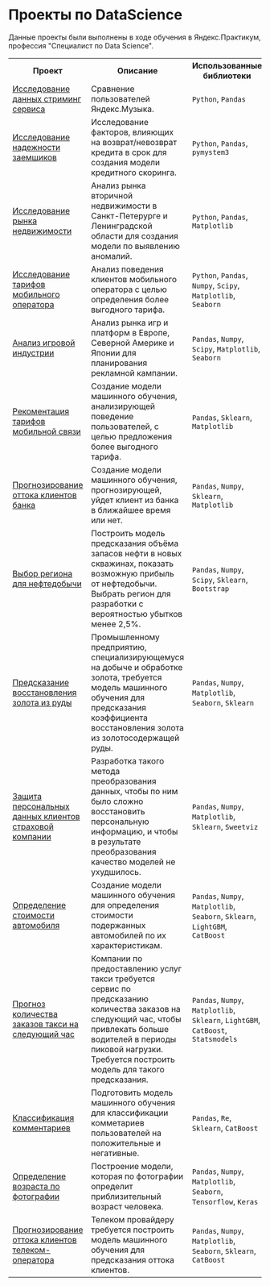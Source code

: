 # Проекты по DataScience

Данные проекты были выполнены в ходе обучения в Яндекс.Практикум, профессия "Специалист по Data Science".

<table>
	<tr>
		<th>Проект</th>
		<th>Описание</th>
		<th>Использованные библиотеки</th>
	</tr>
	<tr>
		<td>
			<a 
href="https://github.com/maccim369/yandex-practicum/blob/1a97ea6927f12618db1726286ebecabcfb81cb2a/01.%20%D0%98%D1%81%D1%81%D0%BB%D0%B5%D0%B4%D0%BE%D0%B2%D0%B0%D0%BD%D0%B8%D0%B5%20%D0%B4%D0%B0%D0%BD%D0%BD%D1%8B%D1%85%20%D1%81%D1%82%D1%80%D0%B8%D0%BC%D0%B8%D0%BD%D0%B3%20%D1%81%D0%B5%D1%80%D0%B2%D0%B8%D1%81%D0%B0/music_project.ipynb" alt="Исследование данных стриминг сервиса">Исследование данных стриминг сервиса</a>
		</td>
		<td>
			Сравнение пользователей Яндекс.Музыка.
		</td>
		<td>
			<code>Python</code>, <code>Pandas</code>
		</td>
	</tr>
	<tr>
		<td>
			<a 
href="https://github.com/maccim369/yandex-practicum/blob/f24ba1aa15db33db51a5e84abb1adf2ceebb1761/02.%20%D0%98%D1%81%D1%81%D0%BB%D0%B5%D0%B4%D0%BE%D0%B2%D0%B0%D0%BD%D0%B8%D0%B5%20%D0%BD%D0%B0%D0%B4%D0%B5%D0%B6%D0%BD%D0%BE%D1%81%D1%82%D0%B8%20%D0%B7%D0%B0%D0%B5%D0%BC%D1%89%D0%B8%D0%BA%D0%BE%D0%B2/credit_scoring_project.ipynb" alt="Исследование надежности заемщиков">Исследование надежности заемщиков</a>
		</td>
		<td>
			Исследование факторов, влияющих на возврат/невозврат кредита в срок для создания модели кредитного скоринга.
		</td>
		<td>
			<code>Python</code>, <code>Pandas</code>, <code>pymystem3</code>
		</td>
	</tr>
	<tr>
		<td>
			<a 
href="https://github.com/maccim369/yandex-practicum/blob/76019caab201310cb876a20d219beced932dfc9b/03.%20%D0%98%D1%81%D1%81%D0%BB%D0%B5%D0%B4%D0%BE%D0%B2%D0%B0%D0%BD%D0%B8%D0%B5%20%D1%80%D1%8B%D0%BD%D0%BA%D0%B0%20%D0%BD%D0%B5%D0%B4%D0%B2%D0%B8%D0%B6%D0%B8%D0%BC%D0%BE%D1%81%D1%82%D0%B8/real_estate_project.ipynb" alt="Исследование рынка недвижимости">Исследование рынка недвижимости</a>
		</td>
		<td>
			Анализ рынка вторичной недвижимости в Санкт-Петерурге и Ленинградской области для создания модели по выявлению аномалий.
		</td>
		<td>
			<code>Python</code>, <code>Pandas</code>, <code>Matplotlib</code>
		</td>
	</tr>
	<tr>
		<td>
			<a 
href="https://github.com/maccim369/yandex-practicum/blob/aa2d2fbd514104bc1fb2c863b9c730a11a0988cb/04.%20%D0%98%D1%81%D1%81%D0%BB%D0%B5%D0%B4%D0%BE%D0%B2%D0%B0%D0%BD%D0%B8%D0%B5%20%D1%82%D0%B0%D1%80%D0%B8%D1%84%D0%BE%D0%B2%20%D0%BC%D0%BE%D0%B1%D0%B8%D0%BB%D1%8C%D0%BD%D0%BE%D0%B3%D0%BE%20%D0%BE%D0%BF%D0%B5%D1%80%D0%B0%D1%82%D0%BE%D1%80%D0%B0/mobile_operator_project.ipynb" alt="Исследование тарифов мобильного оператора">Исследование тарифов мобильного оператора</a>
		</td>
		<td>
			Анализ поведения клиентов мобильного оператора с целью определения более выгодного тарифа.
		</td>
		<td>
			<code>Python</code>, <code>Pandas</code>, <code>Numpy</code>, <code>Scipy</code>, <code>Matplotlib</code>, <code>Seaborn</code>
		</td>
	</tr>
	<tr>
		<td>
			<a 
href="https://github.com/maccim369/yandex-practicum/blob/b985955b742835feb76b6c6c319ea82f122a0e35/05.%20%D0%90%D0%BD%D0%B0%D0%BB%D0%B8%D0%B7%20%D0%B8%D0%B3%D1%80%D0%BE%D0%B2%D0%BE%D0%B8%CC%86%20%D0%B8%D0%BD%D0%B4%D1%83%D1%81%D1%82%D1%80%D0%B8%D0%B8/games_project.ipynb" alt="Анализ игровой индустрии">Анализ игровой индустрии</a>
		</td>
		<td>
			Анализ рынка игр и платформ в Европе, Северной Америке и Японии для планирования рекламной кампании.
		</td>
		<td>
			<code>Pandas</code>, <code>Numpy</code>, <code>Scipy</code>, <code>Matplotlib</code>, <code>Seaborn</code>
		</td>
	</tr>
	<tr>
		<td>
			<a 
href="https://github.com/maccim369/yandex-practicum/blob/4a1624a4539d6377f1a5e2f45d1626c692e143da/06.%20%D0%A0%D0%B5%D0%BA%D0%BE%D0%BC%D0%B5%D0%BD%D1%82%D0%B0%D1%86%D0%B8%D1%8F%20%D1%82%D0%B0%D1%80%D0%B8%D1%84%D0%BE%D0%B2%20%D0%BC%D0%BE%D0%B1%D0%B8%D0%BB%D1%8C%D0%BD%D0%BE%D0%B8%CC%86%20%D1%81%D0%B2%D1%8F%D0%B7%D0%B8/ml_telecom_project.ipynb" alt="Рекоментация тарифов мобильной связи">Рекоментация тарифов мобильной связи</a>
		</td>
		<td>
			Создание модели машинного обучения, анализирующей поведение пользователей, с целью предложения более выгодного тарифа.
		</td>
		<td>
			<code>Pandas</code>, <code>Sklearn</code>, <code>Matplotlib</code>
		</td>
	</tr>
	<tr>
		<td>
			<a 
href="https://github.com/maccim369/yandex-practicum/blob/44ff3cf5a7a319c5124a8e74a593c3382b168989/07.%20%D0%9F%D1%80%D0%BE%D0%B3%D0%BD%D0%BE%D0%B7%D0%B8%D1%80%D0%BE%D0%B2%D0%B0%D0%BD%D0%B8%D0%B5%20%D0%BE%D1%82%D1%82%D0%BE%D0%BA%D0%B0%20%D0%BA%D0%BB%D0%B8%D0%B5%D0%BD%D1%82%D0%BE%D0%B2%20%D0%B1%D0%B0%D0%BD%D0%BA%D0%B0/ml_supervised_project.ipynb" alt="Прогнозирование оттока клиентов банка">Прогнозирование оттока клиентов банка</a>
		</td>
		<td>
			Создание модели машинного обучения, прогнозирующей, уйдет клиент из банка в ближайшее время или нет.
		</td>
		<td>
			<code>Pandas</code>, <code>Numpy</code>, <code>Sklearn</code>, <code>Matplotlib</code>
		</td>
	</tr>
	<tr>
		<td>
			<a 
href="https://github.com/maccim369/yandex-practicum/blob/3b121dbed0882a938594f9c582e296831e9b9992/08.%20%D0%92%D1%8B%D0%B1%D0%BE%D1%80%20%D1%80%D0%B5%D0%B3%D0%B8%D0%BE%D0%BD%D0%B0%20%D0%B4%D0%BB%D1%8F%20%D0%BD%D0%B5%D1%84%D1%82%D0%B5%D0%B4%D0%BE%D0%B1%D1%8B%D1%87%D0%B8/ml_in_business.ipynb" alt="Выбор региона для нефтедобычи">Выбор региона для нефтедобычи</a>
		</td>
		<td>
			Построить модель предсказания объёма запасов нефти в новых скважинах, показать возможную прибыль от нефтедобычи. Выбрать регион для разработки с вероятностью убытков менее 2,5%.
		</td>
		<td>
			<code>Pandas</code>, <code>Numpy</code>, <code>Scipy</code>, <code>Sklearn</code>, <code>Bootstrap</code>
		</td>
	</tr>
	<tr>
		<td>
			<a 
href="https://github.com/maccim369/yandex-practicum/blob/a20d9de7d907240bb8f9a0b8a9ffe4f4f9de6ca5/09.%20%D0%9F%D1%80%D0%B5%D0%B4%D1%81%D0%BA%D0%B0%D0%B7%D0%B0%D0%BD%D0%B8%D0%B5%20%D0%B2%D0%BE%D1%81%D1%81%D1%82%D0%B0%D0%BD%D0%BE%D0%B2%D0%BB%D0%B5%D0%BD%D0%B8%D1%8F%20%D0%B7%D0%BE%D0%BB%D0%BE%D1%82%D0%B0%20%D0%B8%D0%B7%20%D1%80%D1%83%D0%B4%D1%8B/ml_goldrecovery-project.ipynb" alt="Предсказание восстановления золота из руды">Предсказание восстановления золота из руды</a>
		</td>
		<td>
			Промышленному предприятию, специализирующемуся на добыче и обработке золота, требуется модель машинного обучения для предсказания коэффициента восстановления золота из золотосодержащей руды.
		</td>
		<td>
			<code>Pandas</code>, <code>Numpy</code>, <code>Matplotlib</code>, <code>Seaborn</code>, <code>Sklearn</code>
		</td>
	</tr>
	<tr>
		<td>
			<a 
href="https://github.com/maccim369/yandex-practicum/blob/8a7f449e39f23fe3f4595023f8616bb768574995/10.%20%D0%97%D0%B0%D1%89%D0%B8%D1%82%D0%B0%20%D0%BF%D0%B5%D1%80%D1%81%D0%BE%D0%BD%D0%B0%D0%BB%D1%8C%D0%BD%D1%8B%D1%85%20%D0%B4%D0%B0%D0%BD%D0%BD%D1%8B%D1%85%20%D0%BA%D0%BB%D0%B8%D0%B5%D0%BD%D1%82%D0%BE%D0%B2%20%D1%81%D1%82%D1%80%D0%B0%D1%85%D0%BE%D0%B2%D0%BE%D0%B8%CC%86%20%D0%BA%D0%BE%D0%BC%D0%BF%D0%B0%D0%BD%D0%B8%D0%B8/matrix_project.ipynb" alt="Защита персональных данных клиентов страховой компании">Защита персональных данных клиентов страховой компании</a>
		</td>
		<td>
			Разработка такого метода преобразования данных, чтобы по ним было сложно восстановить персональную информацию, и чтобы в результате преобразования качество моделей не ухудшилось.
		</td>
		<td>
			<code>Pandas</code>, <code>Numpy</code>, <code>Matplotlib</code>, <code>Sklearn</code>, <code>Sweetviz</code>
		</td>
	</tr>
	<tr>
		<td>
			<a 
href="https://github.com/maccim369/yandex-practicum/blob/6e2d40f43cb3cfa58aa732aae017680927cc3fed/11.%20%D0%9E%D0%BF%D1%80%D0%B5%D0%B4%D0%B5%D0%BB%D0%B5%D0%BD%D0%B8%D0%B5%20%D1%81%D1%82%D0%BE%D0%B8%D0%BC%D0%BE%D1%81%D1%82%D0%B8%20%D0%B0%D0%B2%D1%82%D0%BE%D0%BC%D0%BE%D0%B1%D0%B8%D0%BB%D1%8F/car_price_project.ipynb" alt="Определение стоимости автомобиля">Определение стоимости автомобиля</a>
		</td>
		<td>
			Создание модели машинного обучения для определения стоимости подержанных автомобилей по их характеристикам.
		</td>
		<td>
			<code>Pandas</code>, <code>Numpy</code>, <code>Matplotlib</code>, <code>Seaborn</code>, <code>Sklearn</code>, <code>LightGBM</code>, <code>CatBoost</code>
		</td>
	</tr>
	<tr>
		<td>
			<a 
href="https://github.com/maccim369/yandex-practicum/blob/6829bbdcf35fccb24ae13ccdd3744a6f590b8c16/12.%20%D0%9F%D1%80%D0%BE%D0%B3%D0%BD%D0%BE%D0%B7%20%D0%BA%D0%BE%D0%BB%D0%B8%D1%87%D0%B5%D1%81%D1%82%D0%B2%D0%B0%20%D0%B7%D0%B0%D0%BA%D0%B0%D0%B7%D0%BE%D0%B2%20%D1%82%D0%B0%D0%BA%D1%81%D0%B8%20%D0%BD%D0%B0%20%D1%81%D0%BB%D0%B5%D0%B4%D1%83%D1%8E%D1%89%D0%B8%D0%B8%CC%86%20%D1%87%D0%B0%D1%81/time_series_taxi_project.ipynb" alt="Прогноз количества заказов такси на следующий час">Прогноз количества заказов такси на следующий час</a>
		</td>
		<td>
			Компании по предоставлению услуг такси требуется сервис по предсказанию количества заказов на следующий час, чтобы привлекать больше водителей в периоды пиковой нагрузки. Требуется построить модель для такого предсказания.
		</td>
		<td>
			<code>Pandas</code>, <code>Numpy</code>, <code>Matplotlib</code>, <code>Sklearn</code>, <code>LightGBM</code>, <code>CatBoost</code>, <code>Statsmodels</code>
		</td>
	</tr>
	<tr>
		<td>
			<a 
href="hhttps://github.com/maccim369/yandex-practicum/blob/388d8f3b01914b88d6533e32dffa8d939478d02b/13.%20%D0%9A%D0%BB%D0%B0%D1%81%D1%81%D0%B8%D1%84%D0%B8%D0%BA%D0%B0%D1%86%D0%B8%D1%8F%20%D0%BA%D0%BE%D0%BC%D0%BC%D0%B5%D0%BD%D1%82%D0%B0%D1%80%D0%B8%D0%B5%D0%B2/toxic_comments_project.ipynb" alt="Классификация комментариев">Классификация комментариев</a>
		</td>
		<td>
			Подготовить модель машинного обучения для классификации комметариев пользователей на положительные и негативные.
		</td>
		<td>
			<code>Pandas</code>, <code>Re</code>, <code>Sklearn</code>, <code>CatBoost</code>
		</td>
	</tr>
	<tr>
		<td>
			<a href="https://github.com/Narboro/Yandex.Praktikum/tree/master/%D0%9F%D1%80%D0%BE%D0%B3%D0%BD%D0%BE%D0%B7%D0%B8%D1%80%D0%BE%D0%B2%D0%B0%D0%BD%D0%B8%D0%B5%20%D0%BE%D1%82%D1%82%D0%BE%D0%BA%D0%B0%20%D0%B0%D0%B1%D0%BE%D0%BD%D0%B5%D0%BD%D1%82%D0%BE%D0%B2" alt="Определение возраста по фотографии">Определение возраста по фотографии</a>
		</td>
		<td>
			Построение модели, которая по фотографии определит приблизительный возраст человека.
		</td>
		<td>
			<code>Pandas</code>, <code>Numpy</code>, <code>Matplotlib</code>, <code>Seaborn</code>, <code>Tensorflow</code>, <code>Keras</code>
		</td>
	</tr>
	<tr>
		<td>
			<a href="https://github.com/Narboro/Yandex.Praktikum/tree/master/%D0%9F%D1%80%D0%BE%D0%B3%D0%BD%D0%BE%D0%B7%D0%B8%D1%80%D0%BE%D0%B2%D0%B0%D0%BD%D0%B8%D0%B5%20%D0%BE%D1%82%D1%82%D0%BE%D0%BA%D0%B0%20%D0%B0%D0%B1%D0%BE%D0%BD%D0%B5%D0%BD%D1%82%D0%BE%D0%B2" alt="Прогнозирование оттока клиентов телеком оператора">Прогнозирование оттока клиентов телеком-оператора</a>
		</td>
		<td>
			Телеком провайдеру требуется построить модель машинного обучения для предсказания оттока клиентов.
		</td>
		<td>
			<code>Pandas</code>, <code>Numpy</code>, <code>Matplotlib</code>, <code>Seaborn</code>, <code>Sklearn</code>, <code>CatBoost</code>
		</td>
	</tr>
</table>
